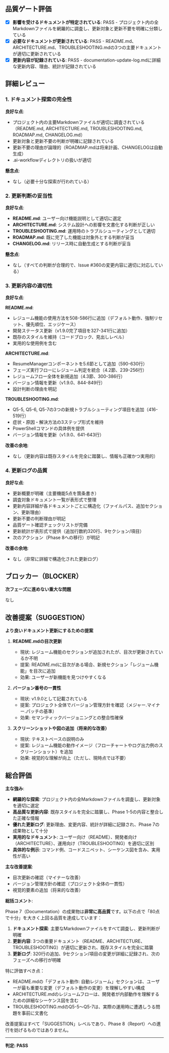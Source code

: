 ## 品質ゲート評価

- [x] **影響を受けるドキュメントが特定されている**: PASS - プロジェクト内の全Markdownファイルを網羅的に調査し、更新対象と更新不要を明確に分類している
- [x] **必要なドキュメントが更新されている**: PASS - README.md、ARCHITECTURE.md、TROUBLESHOOTING.mdの3つの主要ドキュメントが適切に更新されている
- [x] **更新内容が記録されている**: PASS - documentation-update-log.mdに詳細な更新内容、理由、統計が記録されている

## 詳細レビュー

### 1. ドキュメント探索の完全性

**良好な点**:
- プロジェクト内の主要Markdownファイルが適切に調査されている（README.md, ARCHITECTURE.md, TROUBLESHOOTING.md, ROADMAP.md, CHANGELOG.md）
- 更新対象と更新不要の判断が明確に記録されている
- 更新不要の理由が論理的（ROADMAP.mdは将来計画、CHANGELOGは自動生成）
- .ai-workflowディレクトリの扱いが適切

**懸念点**:
- なし（必要十分な探索が行われている）

### 2. 更新判断の妥当性

**良好な点**:
- **README.md**: ユーザー向け機能説明として適切に選定
- **ARCHITECTURE.md**: システム設計への影響を文書化する判断が正しい
- **TROUBLESHOOTING.md**: 運用時のトラブルシューティングとして適切
- **ROADMAP.md**: 既に完了した機能は対象外とする判断が妥当
- **CHANGELOG.md**: リリース時に自動生成とする判断が妥当

**懸念点**:
- なし（すべての判断が合理的で、Issue #360の変更内容に適切に対応している）

### 3. 更新内容の適切性

**良好な点**:

**README.md**:
- レジューム機能の使用方法を508-586行に追加（デフォルト動作、強制リセット、優先順位、エッジケース）
- 開発ステータス更新（v1.9.0完了項目を327-341行に追加）
- 既存のスタイルを維持（コードブロック、見出しレベル）
- 実用的な使用例を含む

**ARCHITECTURE.md**:
- ResumeManagerコンポーネントを5.6節として追加（590-630行）
- フェーズ実行フローにレジューム判定を統合（4.2節、239-256行）
- レジュームフロー全体を新規追加（4.3節、300-386行）
- バージョン情報を更新（v1.9.0、844-849行）
- 設計判断の理由を明記

**TROUBLESHOOTING.md**:
- Q5-5, Q5-6, Q5-7の3つの新規トラブルシューティング項目を追加（416-519行）
- 症状・原因・解決方法の3ステップ形式を維持
- PowerShellコマンドの具体例を提供
- バージョン情報を更新（v1.9.0、641-643行）

**改善の余地**:
- なし（更新内容は既存スタイルを完全に踏襲し、情報も正確かつ実用的）

### 4. 更新ログの品質

**良好な点**:
- 更新概要が明確（主要機能5点を箇条書き）
- 調査対象ドキュメント一覧が表形式で整理
- 更新内容詳細が各ドキュメントごとに構造化（ファイルパス、追加セクション、更新理由）
- 更新不要の判断理由が明記
- 品質ゲート確認チェックリストが完備
- 更新統計が表形式で提供（追加行数約320行、9セクション/項目）
- 次のアクション（Phase 8への移行）が明記

**改善の余地**:
- なし（非常に詳細で構造化された更新ログ）

## ブロッカー（BLOCKER）

**次フェーズに進めない重大な問題**

なし

## 改善提案（SUGGESTION）

**より良いドキュメント更新にするための提案**

1. **README.mdの目次更新**
   - 現状: レジューム機能のセクションが追加されたが、目次が更新されているか不明
   - 提案: README.mdに目次がある場合、新規セクション「レジューム機能」を目次に追加
   - 効果: ユーザーが新機能を見つけやすくなる

2. **バージョン番号の一貫性**
   - 現状: v1.9.0として記載されている
   - 提案: プロジェクト全体でバージョン管理方針を確認（メジャー.マイナー.パッチの基準）
   - 効果: セマンティックバージョニングとの整合性確保

3. **スクリーンショットや図の追加（将来的な改善）**
   - 現状: テキストベースの説明のみ
   - 提案: レジューム機能の動作イメージ（フローチャートやログ出力例のスクリーンショット）を追加
   - 効果: 視覚的な理解が向上（ただし、現時点では不要）

## 総合評価

**主な強み**:
- **網羅的な探索**: プロジェクト内の全Markdownファイルを調査し、更新対象を適切に選定
- **高品質な更新内容**: 既存スタイルを完全に踏襲し、Phase 1-5の内容と整合した正確な情報
- **優れた更新ログ**: 更新理由、変更内容、統計が詳細に記録され、Phase 7の成果物として十分
- **実用的なドキュメント**: ユーザー向け（README）、開発者向け（ARCHITECTURE）、運用向け（TROUBLESHOOTING）を適切に区別
- **具体的な例示**: コマンド例、コードスニペット、シーケンス図を含み、実用性が高い

**主な改善提案**:
- 目次更新の確認（マイナーな改善）
- バージョン管理方針の確認（プロジェクト全体の一貫性）
- 視覚的要素の追加（将来的な改善）

**総括コメント**:

Phase 7（Documentation）の成果物は**非常に高品質**です。以下の点で「80点で十分」を大きく上回る品質を達成しています：

1. **ドキュメント探索**: 主要なMarkdownファイルをすべて調査し、更新判断が明確
2. **更新内容**: 3つの重要ドキュメント（README、ARCHITECTURE、TROUBLESHOOTING）が適切に更新され、既存スタイルを完全に踏襲
3. **更新ログ**: 320行の追加、9セクション/項目の変更が詳細に記録され、次のフェーズへの移行が明確

特に評価すべき点：
- README.mdの「デフォルト動作: 自動レジューム」セクションは、ユーザーが最も重要な変更（デフォルト動作の変更）を理解しやすい構成
- ARCHITECTURE.mdのレジュームフローは、開発者が内部動作を理解するための詳細なシーケンス図を含む
- TROUBLESHOOTING.mdのQ5-5〜Q5-7は、実際の運用時に遭遇しうる問題を事前に文書化

改善提案はすべて「SUGGESTION」レベルであり、Phase 8（Report）への進行を妨げるものではありません。

---
**判定: PASS**